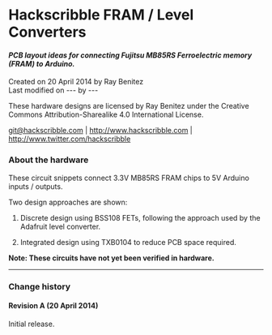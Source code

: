 Hackscribble FRAM / Level Converters
====================================

#### *PCB layout ideas for connecting Fujitsu MB85RS Ferroelectric memory (FRAM) to Arduino.*

Created on 20 April 2014 by Ray Benitez  
Last modified on --- by ---		
  
These hardware designs are licensed by Ray Benitez under the Creative Commons Attribution-Sharealike 4.0 International License.
	
git@hackscribble.com | http://www.hackscribble.com | http://www.twitter.com/hackscribble


### About the hardware

These circuit snippets connect 3.3V MB85RS FRAM chips to 5V Arduino inputs / outputs.  

Two design approaches are shown:

1. Discrete design using BSS108 FETs, following the approach used by the Adafruit level converter.

2. Integrated design using TXB0104 to reduce PCB space required. 

**Note: These circuits have not yet been verified in hardware.**
<br>

<hr>


### Change history

#### Revision A (20 April 2014)

Initial release.
